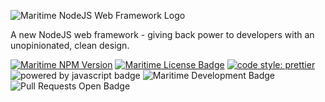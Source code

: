 ![Maritime NodeJS Web Framework Logo](https://i.imgur.com/psmyh0O.png)

A new NodeJS web framework - giving back power to developers with an unopinionated, clean design.

[![Maritime NPM Version](https://img.shields.io/npm/v/maritime?color=blue)](https://npmjs.org/package/maritime)
[![Maritime License Badge](https://img.shields.io/badge/license-MIT-blue)](LICENSE)
[![code style: prettier](https://img.shields.io/badge/code_style-prettier-ff69b4.svg)](https://github.com/prettier/prettier)
![powered by javascript badge](https://img.shields.io/badge/powered%20by-javascript-red)
![Maritime Development Badge](https://img.shields.io/badge/development-ongoing-brightgreen)
![Pull Requests Open Badge](https://img.shields.io/badge/pull%20requests-welcome-brightgreen)

<!-- 
## License

[MIT](LICENSE) -->